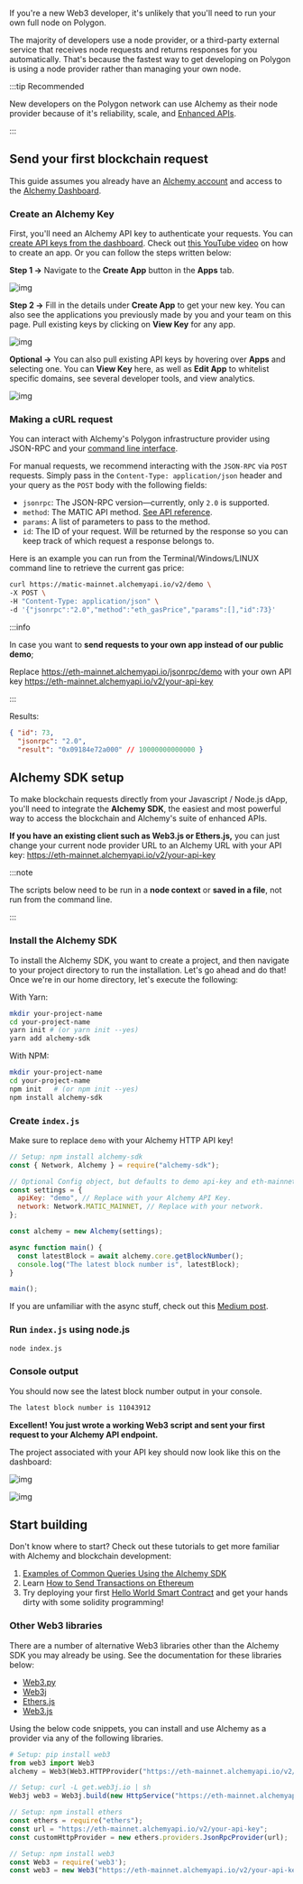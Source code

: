 If you're a new Web3 developer, it's unlikely that you'll need to run your own full node on Polygon. 

The majority of developers use a node provider, or a third-party external service that receives node requests and returns responses for you automatically. That's because the fastest way to get developing on Polygon is using a node provider rather than managing your own node.

:::tip Recommended

New developers on the Polygon network can use Alchemy as their node provider because of it's reliability, scale, and [Enhanced APIs](https://docs.alchemy.com/reference/enhanced-apis-overview).

:::

## Send your first blockchain request

This guide assumes you already have an [Alchemy account](https://alchemy.com/?r=e68b2f77-7fc7-4ef7-8e9c-cdfea869b9b5) and access to the [Alchemy Dashboard](https://dashboard.alchemyapi.io).

### Create an Alchemy Key

First, you'll need an Alchemy API key to authenticate your requests. You can [create API keys from the dashboard](http://dashboard.alchemyapi.io). Check out [this YouTube video](https://www.youtube.com/watch?v=tfggWxfG9o0) on how to create an app. Or you can follow the steps written below:

**Step 1 &rarr;** Navigate to the **Create App** button in the **Apps** tab.

![img](https://files.readme.io/693457a-Getting_Started.png)

**Step 2 &rarr;** Fill in the details under **Create App** to get your new key. You can also see the applications you previously made by you and your team on this page. Pull existing keys by clicking on **View Key** for any app.

![img](https://files.readme.io/d6172a5-Create_App_Details.png)

**Optional &rarr;** You can also pull existing API keys by hovering over **Apps** and selecting one. You can **View Key** here, as well as **Edit App** to whitelist specific domains, see several developer tools, and view analytics.

![img](https://files.readme.io/f0dbb19-ezgif.com-gif-maker_1.gif)

### Making a cURL request

You can interact with Alchemy's Polygon infrastructure provider using JSON-RPC and your [command line interface](https://www.computerhope.com/jargon/c/commandi.htm).

For manual requests, we recommend interacting with the `JSON-RPC` via `POST` requests. Simply pass in the `Content-Type: application/json` header and your query as the `POST` body with the following fields:

* `jsonrpc`: The JSON-RPC version—currently, only `2.0` is supported.
* `method`: The MATIC API method. [See API reference](https://alchemyenterprisegroup.readme.io/reference/polygon-api-quickstart).
* `params`: A list of parameters to pass to the method.
* `id`: The ID of your request. Will be returned by the response so you can keep track of which request a response belongs to.

Here is an example you can run from the Terminal/Windows/LINUX command line to retrieve the current gas price:

```bash
curl https://matic-mainnet.alchemyapi.io/v2/demo \
-X POST \
-H "Content-Type: application/json" \
-d '{"jsonrpc":"2.0","method":"eth_gasPrice","params":[],"id":73}'
```

:::info

In case you want to **send requests to your own app instead of our public demo**;

Replace https://eth-mainnet.alchemyapi.io/jsonrpc/demo with your own API key https://eth-mainnet.alchemyapi.io/v2/your-api-key

:::

Results:

```json
{ "id": 73,
  "jsonrpc": "2.0",
  "result": "0x09184e72a000" // 10000000000000 }
```

## Alchemy SDK setup

To make blockchain requests directly from your Javascript / Node.js dApp, you'll need to integrate the **Alchemy SDK**, the easiest and most powerful way to access the blockchain and Alchemy's suite of enhanced APIs.

**If you have an existing client such as Web3.js or Ethers.js,** you can just change your current node provider URL to an Alchemy URL with your API key: https://eth-mainnet.alchemyapi.io/v2/your-api-key

:::note

The scripts below need to be run in a **node context** or **saved in a file**, not run from the command line.

:::

### Install the Alchemy SDK

To install the Alchemy SDK, you want to create a project, and then navigate to your project directory to run the installation. Let's go ahead and do that! Once we're in our home directory, let's execute the following:

With Yarn:

```bash
mkdir your-project-name
cd your-project-name
yarn init # (or yarn init --yes)
yarn add alchemy-sdk
```

With NPM:

```bash
mkdir your-project-name
cd your-project-name
npm init   # (or npm init --yes)
npm install alchemy-sdk
```


### Create `index.js`

Make sure to replace `demo` with your Alchemy HTTP API key!

```js title="index.js"
// Setup: npm install alchemy-sdk
const { Network, Alchemy } = require("alchemy-sdk");

// Optional Config object, but defaults to demo api-key and eth-mainnet.
const settings = {
  apiKey: "demo", // Replace with your Alchemy API Key.
  network: Network.MATIC_MAINNET, // Replace with your network.
};

const alchemy = new Alchemy(settings);

async function main() {
  const latestBlock = await alchemy.core.getBlockNumber();
  console.log("The latest block number is", latestBlock);
}

main();
```

If you are unfamiliar with the async stuff, check out this [Medium post](https://betterprogramming.pub/understanding-async-await-in-javascript-1d81bb079b2c).

### Run `index.js` using node.js

```bash
node index.js
```

### Console output

You should now see the latest block number output in your console.

```bash
The latest block number is 11043912
```

**Excellent! You just wrote a working Web3 script and sent your first request to your Alchemy API endpoint.**

The project associated with your API key should now look like this on the dashboard:

![img](https://files.readme.io/e3d2ffd-Alchemy_Tutorial_Result1.png)

![img](https://files.readme.io/bcfc9ff-Alchemy_Tutorial_Result2.png)

## Start building

Don't know where to start? Check out these tutorials to get more familiar with Alchemy and blockchain development:

1. [Examples of Common Queries Using the Alchemy SDK](https://docs.alchemy.com/reference/using-the-alchemy-sdk)
3. Learn [How to Send Transactions on Ethereum](https://docs.alchemy.com/docs/how-to-send-transactions-on-ethereum)
4. Try deploying your first [Hello World Smart Contract](https://docs.alchemy.com/docs/hello-world-smart-contract) and get your hands dirty with some solidity programming!

### Other Web3 libraries

There are a number of alternative Web3 libraries other than the Alchemy SDK you may already be using. See the documentation for these libraries below:

* [Web3.py](https://web3py.readthedocs.io/en/stable/)
* [Web3j](https://docs.web3j.io)
* [Ethers.js](https://docs.ethers.io/v5/)
* [Web3.js](https://web3js.readthedocs.io/en/v1.2.9/)

Using the below code snippets, you can install and use Alchemy as a provider via any of the following libraries.

```python
# Setup: pip install web3
from web3 import Web3
alchemy = Web3(Web3.HTTPProvider("https://eth-mainnet.alchemyapi.io/v2/your-api-key"));
```

```js
// Setup: curl -L get.web3j.io | sh
Web3j web3 = Web3j.build(new HttpService("https://eth-mainnet.alchemyapi.io/v2/your-api-key"));
```

```js
// Setup: npm install ethers
const ethers = require("ethers");
const url = "https://eth-mainnet.alchemyapi.io/v2/your-api-key";
const customHttpProvider = new ethers.providers.JsonRpcProvider(url);
```

```js
// Setup: npm install web3
const Web3 = require('web3');
const web3 = new Web3("https://eth-mainnet.alchemyapi.io/v2/your-api-key");
```
